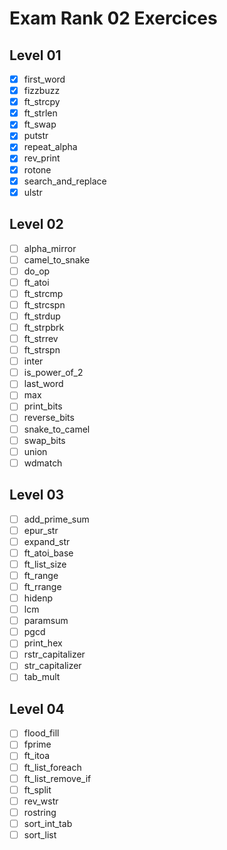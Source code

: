 # Exam Rank 02 Exercices

## Level 01

- [x] first_word
- [x] fizzbuzz
- [x] ft_strcpy
- [x] ft_strlen
- [x] ft_swap
- [x] putstr
- [x] repeat_alpha
- [x] rev_print
- [x] rotone
- [x] search_and_replace
- [x] ulstr

## Level 02

- [ ] alpha_mirror
- [ ] camel_to_snake
- [ ] do_op
- [ ] ft_atoi
- [ ] ft_strcmp
- [ ] ft_strcspn
- [ ] ft_strdup
- [ ] ft_strpbrk
- [ ] ft_strrev
- [ ] ft_strspn
- [ ] inter
- [ ] is_power_of_2
- [ ] last_word
- [ ] max
- [ ] print_bits
- [ ] reverse_bits
- [ ] snake_to_camel
- [ ] swap_bits
- [ ] union
- [ ] wdmatch

## Level 03

- [ ] add_prime_sum
- [ ] epur_str
- [ ] expand_str
- [ ] ft_atoi_base
- [ ] ft_list_size
- [ ] ft_range
- [ ] ft_rrange
- [ ] hidenp
- [ ] lcm
- [ ] paramsum
- [ ] pgcd
- [ ] print_hex
- [ ] rstr_capitalizer
- [ ] str_capitalizer
- [ ] tab_mult 

## Level 04

- [ ] flood_fill
- [ ] fprime
- [ ] ft_itoa
- [ ] ft_list_foreach
- [ ] ft_list_remove_if
- [ ] ft_split
- [ ] rev_wstr
- [ ] rostring
- [ ] sort_int_tab
- [ ] sort_list
